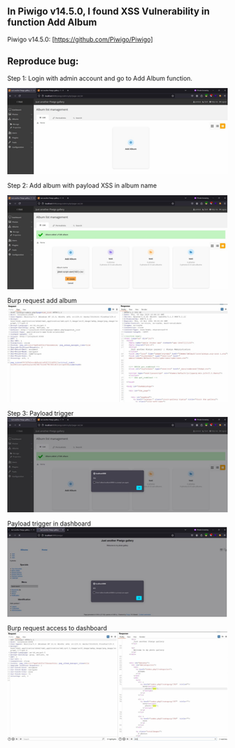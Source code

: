 ## In Piwigo v14.5.0, I found XSS Vulnerability in function Add Album </br>
Piwigo v14.5.0: [https://github.com/Piwigo/Piwigo] </br>

## Reproduce bug:</br>
Step 1: Login with admin account and go to Add Album function.

![Alt text](test1.png)

Step 2: Add album with payload XSS in album name

![Alt text](test2.png)

Burp request add album
![Alt text](test3.png)

Step 3: Payload trigger
![Alt text](test4.png)

Payload trigger in dashboard
![Alt text](test5.png)

Burp request access to dashboard
![Alt text](test6.png)

